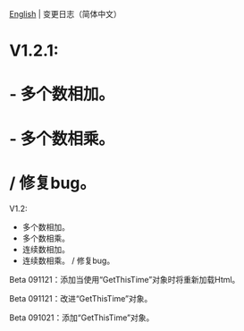 [English](./ChangeLogs_EN.md) | 变更日志（简体中文）

# V1.2.1:
# - 多个数相加。
# - 多个数相乘。
# / 修复bug。

V1.2:
+ 多个数相加。
+ 多个数相乘。
+ 连续数相加。
+ 连续数相乘。
/ 修复bug。

Beta 091121：添加当使用“GetThisTime”对象时将重新加载Html。

Beta 091121：改进“GetThisTime”对象。

Beta 091021：添加“GetThisTime”对象。







